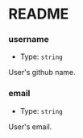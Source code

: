 # README

### username

- Type: `string`

User's github name.

### email

- Type: `string`

User's email.
